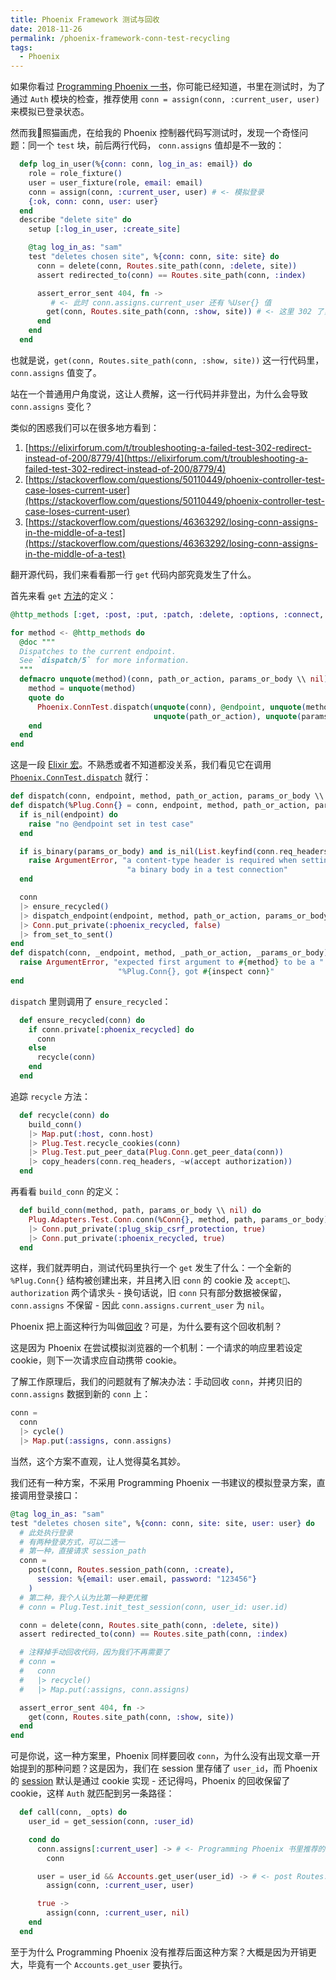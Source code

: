 ```yaml
---
title: Phoenix Framework 测试与回收
date: 2018-11-26
permalink: /phoenix-framework-conn-test-recycling
tags:
  - Phoenix
---
```


如果你看过 [Programming Phoenix 一书](https://pragprog.com/book/phoenix14/programming-phoenix-1-4)，你可能已经知道，书里在测试时，为了通过 `Auth` 模块的检查，推荐使用 `conn = assign(conn, :current_user, user)` 来模拟已登录状态。

然而我照猫画虎，在给我的 Phoenix 控制器代码写测试时，发现一个奇怪问题：同一个 `test` 块，前后两行代码， `conn.assigns` 值却是不一致的：

```elixir
  defp log_in_user(%{conn: conn, log_in_as: email}) do
    role = role_fixture()
    user = user_fixture(role, email: email)
    conn = assign(conn, :current_user, user) # <- 模拟登录
    {:ok, conn: conn, user: user}
  end
  describe "delete site" do
    setup [:log_in_user, :create_site]

    @tag log_in_as: "sam"
    test "deletes chosen site", %{conn: conn, site: site} do
      conn = delete(conn, Routes.site_path(conn, :delete, site))
      assert redirected_to(conn) == Routes.site_path(conn, :index)

      assert_error_sent 404, fn ->
         # <- 此时 conn.assigns.current_user 还有 %User{} 值
        get(conn, Routes.site_path(conn, :show, site)) # <- 这里 302 了，current_user 值丢失
      end
    end
  end
```
也就是说，`get(conn, Routes.site_path(conn, :show, site))` 这一行代码里，`conn.assigns` 值变了。

站在一个普通用户角度说，这让人费解，这一行代码并非登出，为什么会导致 `conn.assigns` 变化？

类似的困惑我们可以在很多地方看到：

1. [https://elixirforum.com/t/troubleshooting-a-failed-test-302-redirect-instead-of-200/8779/4](https://elixirforum.com/t/troubleshooting-a-failed-test-302-redirect-instead-of-200/8779/4)
2. [https://stackoverflow.com/questions/50110449/phoenix-controller-test-case-loses-current-user](https://stackoverflow.com/questions/50110449/phoenix-controller-test-case-loses-current-user)
3. [https://stackoverflow.com/questions/46363292/losing-conn-assigns-in-the-middle-of-a-test](https://stackoverflow.com/questions/46363292/losing-conn-assigns-in-the-middle-of-a-test)

翻开源代码，我们来看看那一行 `get` 代码内部究竟发生了什么。

首先来看 `get` [方法](https://github.com/phoenixframework/phoenix/blob/f6e541a002dd732b3b679d569a6d38d00926b127/lib/phoenix/test/conn_test.ex#L167)的定义：

```elixir
@http_methods [:get, :post, :put, :patch, :delete, :options, :connect, :trace, :head]

for method <- @http_methods do
  @doc """
  Dispatches to the current endpoint.
  See `dispatch/5` for more information.
  """
  defmacro unquote(method)(conn, path_or_action, params_or_body \\ nil) do
    method = unquote(method)
    quote do
      Phoenix.ConnTest.dispatch(unquote(conn), @endpoint, unquote(method),
                                unquote(path_or_action), unquote(params_or_body))
    end
  end
end
```
这是一段 [Elixir 宏](https://elixir-lang.org/getting-started/meta/macros.html)。不熟悉或者不知道都没关系，我们看见它在调用 [`Phoenix.ConnTest.dispatch`](https://github.com/phoenixframework/phoenix/blob/f6e541a002dd732b3b679d569a6d38d00926b127/lib/phoenix/test/conn_test.ex#L222) 就行：

```elixir
def dispatch(conn, endpoint, method, path_or_action, params_or_body \\ nil)
def dispatch(%Plug.Conn{} = conn, endpoint, method, path_or_action, params_or_body) do
  if is_nil(endpoint) do
    raise "no @endpoint set in test case"
  end

  if is_binary(params_or_body) and is_nil(List.keyfind(conn.req_headers, "content-type", 0)) do
    raise ArgumentError, "a content-type header is required when setting " <>
                          "a binary body in a test connection"
  end

  conn
  |> ensure_recycled()
  |> dispatch_endpoint(endpoint, method, path_or_action, params_or_body)
  |> Conn.put_private(:phoenix_recycled, false)
  |> from_set_to_sent()
end
def dispatch(conn, _endpoint, method, _path_or_action, _params_or_body) do
  raise ArgumentError, "expected first argument to #{method} to be a " <>
                        "%Plug.Conn{}, got #{inspect conn}"
end
```
`dispatch` 里则调用了 `ensure_recycled`：

```elixir
  def ensure_recycled(conn) do
    if conn.private[:phoenix_recycled] do
      conn
    else
      recycle(conn)
    end
  end
```

追踪 `recycle` 方法：

```elixir
  def recycle(conn) do
    build_conn()
    |> Map.put(:host, conn.host)
    |> Plug.Test.recycle_cookies(conn)
    |> Plug.Test.put_peer_data(Plug.Conn.get_peer_data(conn))
    |> copy_headers(conn.req_headers, ~w(accept authorization))
  end
```
再看看 `build_conn` 的定义：

```elixir
  def build_conn(method, path, params_or_body \\ nil) do
    Plug.Adapters.Test.Conn.conn(%Conn{}, method, path, params_or_body)
    |> Conn.put_private(:plug_skip_csrf_protection, true)
    |> Conn.put_private(:phoenix_recycled, true)
  end
```
这样，我们就弄明白，测试代码里执行一个 `get` 发生了什么：一个全新的 `%Plug.Conn{}` 结构被创建出来，并且拷入旧 `conn` 的 cookie 及 `accept`、`authorization` 两个请求头 - 换句话说，旧 `conn` 只有部分数据被保留，`conn.assigns` 不保留 - 因此 `conn.assigns.current_user` 为 `nil`。

Phoenix 把上面这种行为叫做[回收](https://hexdocs.pm/phoenix/1.4.0/Phoenix.ConnTest.html#module-recycling)？可是，为什么要有这个回收机制？

这是因为 Phoenix 在尝试模拟浏览器的一个机制：一个请求的响应里若设定 cookie，则下一次请求应自动携带 cookie。

了解工作原理后，我们的问题就有了解决办法：手动回收 `conn`，并拷贝旧的 `conn.assigns` 数据到新的 `conn` 上：

```elixir
conn =
  conn
  |> cycle()
  |> Map.put(:assigns, conn.assigns)
```
当然，这个方案不直观，让人觉得莫名其妙。

我们还有一种方案，不采用 Programming Phoenix 一书建议的模拟登录方案，直接调用登录接口：

```elixir
@tag log_in_as: "sam"
test "deletes chosen site", %{conn: conn, site: site, user: user} do
  # 此处执行登录
  # 有两种登录方式，可以二选一
  # 第一种，直接请求 session_path
  conn =
    post(conn, Routes.session_path(conn, :create),
      session: %{email: user.email, password: "123456"}
    )
  # 第二种，我个人认为比第一种更优雅
  # conn = Plug.Test.init_test_session(conn, user_id: user.id)

  conn = delete(conn, Routes.site_path(conn, :delete, site))
  assert redirected_to(conn) == Routes.site_path(conn, :index)

  # 注释掉手动回收代码，因为我们不再需要了
  # conn =
  #   conn
  #   |> recycle()
  #   |> Map.put(:assigns, conn.assigns)

  assert_error_sent 404, fn ->
    get(conn, Routes.site_path(conn, :show, site))
  end
end
```
可是你说，这一种方案里，Phoenix 同样要回收 `conn`，为什么没有出现文章一开始提到的那种问题？这是因为，我们在 session 里存储了 `user_id`，而 Phoenix 的 [session](https://phoenixframework.org/blog/sessions) 默认是通过 cookie 实现 - 还记得吗，Phoenix 的回收保留了 cookie，这样 `Auth` 就匹配到另一条路径：

```elixir
  def call(conn, _opts) do
    user_id = get_session(conn, :user_id)

    cond do
      conn.assigns[:current_user] -> # <- Programming Phoenix 书里推荐的方案匹配的路径
        conn

      user = user_id && Accounts.get_user(user_id) -> # <- post Routes.session_path 方案匹配的路径
        assign(conn, :current_user, user)

      true ->
        assign(conn, :current_user, nil)
    end
  end
```
至于为什么 Programming Phoenix 没有推荐后面这种方案？大概是因为开销更大，毕竟有一个 `Accounts.get_user` 要执行。